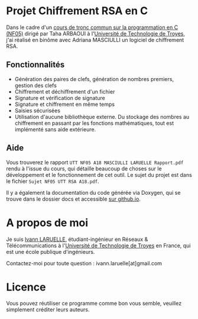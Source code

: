 # Projet Chiffrement RSA en C

Dans le cadre d'un [cours de tronc commun sur la programmation en C (NF05)](https://moodle.utt.fr/course/info.php?id=1506) dirigé par Taha ARBAOUI à l'[Université de Technologie de Troyes](https://www.utt.fr), j'ai réalisé en binôme avec Adriana MASCIULLI un logiciel de chiffrement RSA.

## Fonctionnalités

* Génération des paires de clefs, génération de nombres premiers, gestion des clefs
* Chiffrement et déchiffrement d'un fichier
* Signature et vérification de signature
* Signature et chiffrement en même temps
* Saisies sécurisées
* Utilisation d'aucune bibliothèque externe. Du stockage des nombres au chiffrement en passant par les fonctions mathématiques, tout est implémenté sans aide extérieure.

## Aide

Vous trouverez le rapport `UTT NF05 A18 MASCIULLI LARUELLE Rapport.pdf` rendu à l'issue du cours, qui détaille beaucoup de choses sur le développement et le fonctionnement de cet outil. Le sujet du projet est dans le fichier `Sujet NF05 UTT RSA A18.pdf`.

Il y a également la documentation du code générée via Doxygen, qui se trouve dans le dossier docs et accessible [sur github.io](https://larueli.github.io/RSANF05UTT/).

# A propos de moi

Je suis [Ivann LARUELLE](https://www.linkedin.com/in/ilaruelle), étudiant-ingénieur en Réseaux & Télécommunications à l'[Université de Technologie de Troyes](https://www.utt.fr) en France, qui est une école publique d'ingénieurs.

Contactez-moi pour toute question : ivann.laruelle[at]gmail.com

# Licence

Vous pouvez réutiliser ce programme comme bon vous semble, veuillez simplement créditer leurs auteurs.